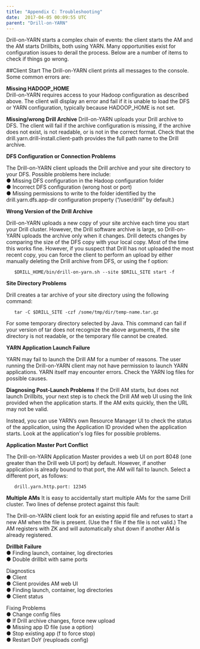 ```yaml
---
title: "Appendix C: Troubleshooting"
date:  2017-04-05 00:09:55 UTC  
parent: "Drill-on-YARN"
---  
```


Drill-on-YARN starts a complex chain of events: the client starts the AM and the AM starts
Drillbits, both using YARN. Many opportunities exist for configuration issues to derail the
process. Below are a number of items to check if things go wrong.  

##Client Start
The Drill-on-YARN client prints all messages to the console. Some common errors are:  

**Missing HADOOP_HOME**    
Drill-on-YARN requires access to your Hadoop configuration as described above. The client will
display an error and fail if it is unable to load the DFS or YARN configuration, typically because
HADOOP_HOME is not set.  

**Missing/wrong Drill Archive**
Drill-on-YARN uploads your Drill archive to DFS. The client will fail if the archive configuration is missing, if the archive does not exist, is not readable, or is not in the correct format. Check that the drill.yarn.drill-install.client-path provides the full path name to the Drill archive.  

**DFS Configuration or Connection Problems**  

The Drill-on-YARN client uploads the Drill archive and your site directory to your DFS. Possible
problems here include:  
● Missing DFS configuration in the Hadoop configuration folder  
● Incorrect DFS configuration (wrong host or port)  
● Missing permissions to write to the folder identified by the drill.yarn.dfs.app-dir configuration property (“/user/drill” by default.)  

**Wrong Version of the Drill Archive**  

Drill-on-YARN uploads a new copy of your site archive each time you start your Drill cluster.
However, the Drill software archive is large, so Drill-on-YARN uploads the archive only when it
changes. Drill detects changes by comparing the size of the DFS copy with your local copy.
Most of the time this works fine. However, if you suspect that Drill has not uploaded the most 
recent copy, you can force the client to perform an upload by either manually deleting the Drill
archive from DFS, or using the f option:  

       $DRILL_HOME/bin/drill-on-yarn.sh --site $DRILL_SITE start -f  

**Site Directory Problems**  

Drill creates a tar archive of your site directory using the following command:  

       tar -C $DRILL_SITE -czf /some/tmp/dir/temp-name.tar.gz  

For some temporary directory selected by Java. This command can fail if your version of tar
does not recognize the above arguments, if the site directory is not readable, or the temporary
file cannot be created.  

**YARN Application Launch Failure**  

YARN may fail to launch the Drill AM for a number of reasons. The user running the
Drill-on-YARN client may not have permission to launch YARN applications. YARN itself may
encounter errors. Check the YARN log files for possible causes.  

**Diagnosing Post-Launch Problems**
If the Drill AM starts, but does not launch Drillbits, your next step is to check the Drill AM web UI using the link provided when the application starts. If the AM exits quickly, then the URL may
not be valid. 

Instead, you can use YARN’s own Resource Manager UI to check the status of the application,
using the Application ID provided when the application starts. Look at the application's log files
for possible problems.  

**Application Master Port Conflict**  

The Drill-on-YARN Application Master provides a web UI on port 8048 (one greater than the Drill
web UI port) by default. However, if another application is already bound to that port, the AM will
fail to launch. Select a different port, as follows:  

       drill.yarn.http.port: 12345

**Multiple AMs**
It is easy to accidentally start multiple AMs for the same Drill cluster. Two lines of defense
protect against this fault:  

The Drill-on-YARN client look for an existing appid file and refuses to start a new AM when the
file is present. (Use the f file if the file is not valid.) The AM registers with ZK and will automatically shut down if another AM is already registered. 


**Drillbit Failure**  
● Finding launch, container, log directories  
● Double drillbit with same ports  
  
Diagnostics  
● Client  
● Client provides AM web UI  
● Finding launch, container, log directories  
● Client status  

Fixing Problems  
● Change config files  
● If Drill archive changes, force new upload  
● Missing app ID file (use a option)  
● Stop existing app (f to force stop)  
● Restart DoY (reuploads config)
